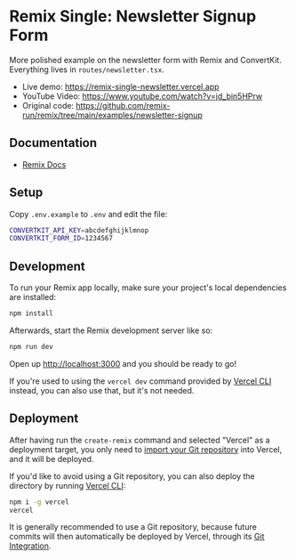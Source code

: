 # Remix Single: Newsletter Signup Form

More polished example on the newsletter form with Remix and ConvertKit. Everything lives in `routes/newsletter.tsx`.

- Live demo: https://remix-single-newsletter.vercel.app
- YouTube Video: https://www.youtube.com/watch?v=jd_bin5HPrw
- Original code: https://github.com/remix-run/remix/tree/main/examples/newsletter-signup

## Documentation

- [Remix Docs](https://remix.run/docs)

## Setup

Copy `.env.example` to `.env` and edit the file:

```sh
CONVERTKIT_API_KEY=abcdefghijklmnop
CONVERTKIT_FORM_ID=1234567
```

## Development

To run your Remix app locally, make sure your project's local dependencies are installed:

```sh
npm install
```

Afterwards, start the Remix development server like so:

```sh
npm run dev
```

Open up [http://localhost:3000](http://localhost:3000) and you should be ready to go!

If you're used to using the `vercel dev` command provided by [Vercel CLI](https://vercel.com/cli) instead, you can also use that, but it's not needed.

## Deployment

After having run the `create-remix` command and selected "Vercel" as a deployment target, you only need to [import your Git repository](https://vercel.com/new) into Vercel, and it will be deployed.

If you'd like to avoid using a Git repository, you can also deploy the directory by running [Vercel CLI](https://vercel.com/cli):

```sh
npm i -g vercel
vercel
```

It is generally recommended to use a Git repository, because future commits will then automatically be deployed by Vercel, through its [Git Integration](https://vercel.com/docs/concepts/git).
